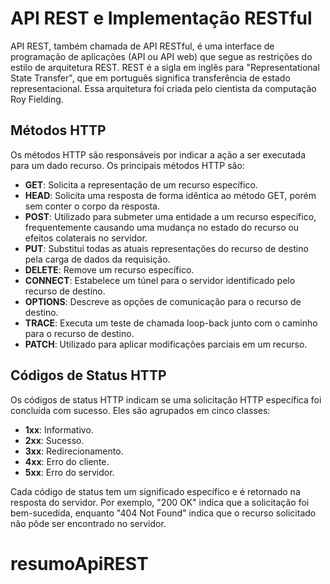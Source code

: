 # API REST e Implementação RESTful

API REST, também chamada de API RESTful, é uma interface de programação de aplicações (API ou API web) que segue as restrições do estilo de arquitetura REST. REST é a sigla em inglês para "Representational State Transfer", que em português significa transferência de estado representacional. Essa arquitetura foi criada pelo cientista da computação Roy Fielding.

## Métodos HTTP

Os métodos HTTP são responsáveis por indicar a ação a ser executada para um dado recurso. Os principais métodos HTTP são:

- **GET**: Solicita a representação de um recurso específico.
- **HEAD**: Solicita uma resposta de forma idêntica ao método GET, porém sem conter o corpo da resposta.
- **POST**: Utilizado para submeter uma entidade a um recurso específico, frequentemente causando uma mudança no estado do recurso ou efeitos colaterais no servidor.
- **PUT**: Substitui todas as atuais representações do recurso de destino pela carga de dados da requisição.
- **DELETE**: Remove um recurso específico.
- **CONNECT**: Estabelece um túnel para o servidor identificado pelo recurso de destino.
- **OPTIONS**: Descreve as opções de comunicação para o recurso de destino.
- **TRACE**: Executa um teste de chamada loop-back junto com o caminho para o recurso de destino.
- **PATCH**: Utilizado para aplicar modificações parciais em um recurso.

## Códigos de Status HTTP

Os códigos de status HTTP indicam se uma solicitação HTTP específica foi concluída com sucesso. Eles são agrupados em cinco classes:

- **1xx**: Informativo.
- **2xx**: Sucesso.
- **3xx**: Redirecionamento.
- **4xx**: Erro do cliente.
- **5xx**: Erro do servidor.

Cada código de status tem um significado específico e é retornado na resposta do servidor. Por exemplo, "200 OK" indica que a solicitação foi bem-sucedida, enquanto "404 Not Found" indica que o recurso solicitado não pôde ser encontrado no servidor.
# resumoApiREST
